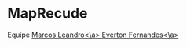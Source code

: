# MapRecude

Equipe
<a href="https://github.com/Marcos-Leandro" target="blank">Marcos Leandro<\a>
<a href="https://github.com/evertonlf" target="blank">Everton Fernandes<\a>
